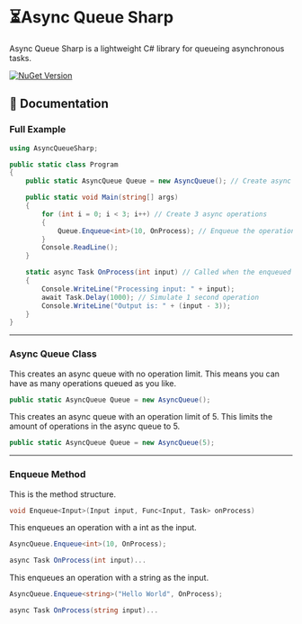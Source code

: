 # ⏳Async Queue Sharp
Async Queue Sharp is a lightweight C# library for queueing asynchronous tasks.

<a href="https://www.nuget.org/packages/AsyncQueueSharp/1.0.1">
    <img alt="NuGet Version" src="https://img.shields.io/nuget/v/AsyncQueueSharp">
</a>

## 📖 Documentation
### Full Example
```c#
using AsyncQueueSharp;

public static class Program
{
    public static AsyncQueue Queue = new AsyncQueue(); // Create async queue instance

    public static void Main(string[] args)
    {
        for (int i = 0; i < 3; i++) // Create 3 async operations
        {
            Queue.Enqueue<int>(10, OnProcess); // Enqueue the operation
        }
        Console.ReadLine();
    }

    static async Task OnProcess(int input) // Called when the enqueued operation reaches the front of the queue and start processing
    {
        Console.WriteLine("Processing input: " + input);
        await Task.Delay(1000); // Simulate 1 second operation
        Console.WriteLine("Output is: " + (input - 3));
    }
}
```
---
### Async Queue Class
This creates an async queue with no operation limit. This means you can have as many operations queued as you like.
```c#
public static AsyncQueue Queue = new AsyncQueue();
```
This creates an async queue with an operation limit of 5. This limits the amount of operations in the async queue to 5.
```c#
public static AsyncQueue Queue = new AsyncQueue(5);
```
---
### Enqueue Method
This is the method structure.
```c#
void Enqueue<Input>(Input input, Func<Input, Task> onProcess)
```
This enqueues an operation with a int as the input.
```c#
AsyncQueue.Enqueue<int>(10, OnProcess);

async Task OnProcess(int input)...
```
This enqueues an operation with a string as the input.
```c#
AsyncQueue.Enqueue<string>("Hello World", OnProcess);

async Task OnProcess(string input)...
```
